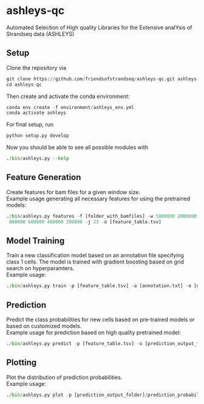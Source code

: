 # ashleys-qc
Automated Selection of High quality Libraries for the Extensive analYsis of Strandseq data (ASHLEYS)

## Setup
Clone the repository via
``` python
git clone https://github.com/friendsofstrandseq/ashleys-qc.git ashleys-qc
cd ashleys-qc
```
Then create and activate the conda environment:
``` python
conda env create -f environment/ashleys_env.yml
conda activate ashleys
```
For final setup, run
 ``` python
python setup.py develop
```
Now you should be able to see all possible modules with 
``` python
./bin/ashleys.py --help
```

## Feature Generation
Create features for bam files for a given window size. <br>
Example usage generating all necessary features for using the pretrained models: 
``` python
./bin/ashleys.py features -f [folder_with_bamfiles] -w 5000000 2000000 1000000 \
 800000 600000 400000 200000 -j 23 -o [feature_table.tsv]
```

## Model Training
Train a new classification model based on an annotation file specifying class 1 cells.
The model is trained with gradient boosting based on grid search on hyperparamters. <br>
Example usage: 
``` python
./bin/ashleys.py train -p [feature_table.tsv] -a [annotation.txt] -o [output.tsv] --gb -j models/dict_gb.json
```

## Prediction
Predict the class probabilities for new cells based on pre-trained models or based on customized models. <br>
Example usage for prediction based on high quality pretrained model: 
``` python
./bin/ashleys.py predict -p [feature_table.tsv] -o [prediction_output_folder] -m models/hgsvc_high-qual.pkl
```

## Plotting
Plot the distribution of prediction probabilities. <br>
Example usage: 
``` python
./bin/ashleys.py plot -p [prediction_output_folder]/prediction_probabilities.tsv -o [output_plot]
```